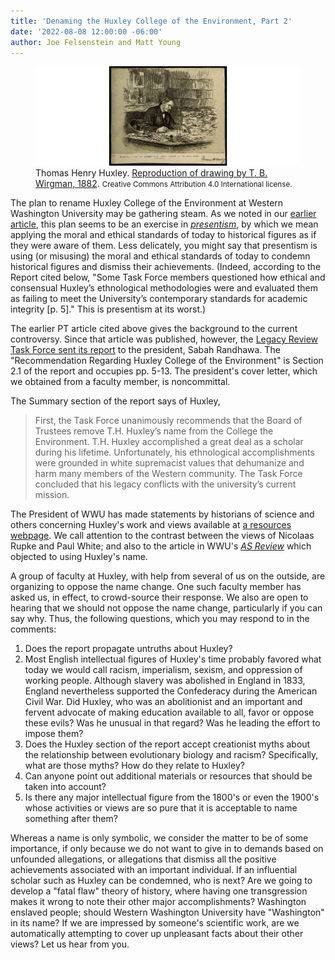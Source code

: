 ```yaml
---
title: 'Denaming the Huxley College of the Environment, Part 2'
date: '2022-08-08 12:00:00 -06:00'
author: Joe Felsenstein and Matt Young
---
```



<figure>
<img src="/uploads/2021/Huxley1882.png" alt="T.H. Huxley"/>
<figcaption>Thomas Henry Huxley. <a href="https://wellcomecollection.org/works/bdcm4asr">Reproduction of drawing by T. B. Wirgman, 1882</a>. <small>Creative Commons Attribution 4.0 International license.</small>
</figcaption>
</figure>


The plan to rename Huxley College of the Environment at Western Washington University may be gathering steam. As we noted in our <a href="https://pandasthumb.org/archives/2021/05/canceling-huxley">earlier article</a>, this plan seems to be an exercise in <a href="https://en.wikipedia.org/wiki/Presentism_(literary_and_historical_analysis)"><em>presentism</em></a>, by which we mean applying the moral and ethical standards of today to historical figures as if they were aware of them. Less delicately, you might say that presentism is using (or misusing) the moral and ethical standards of today to condemn historical figures and dismiss their achievements. (Indeed, according to the Report cited below, "Some Task Force members questioned how ethical and consensual Huxley’s ethnological methodologies were and evaluated them as failing to meet the University’s contemporary standards for academic integrity [p. 5]." This is presentism at its worst.)

The earlier PT article cited above gives the background to the current controversy. Since that article was published, however, the <a href="https://president.wwu.edu/files/2021-07/LRTF%20Report%20and%20Recommendations_June%202021.pdf">Legacy Review Task Force sent its report</a> to the president, Sabah Randhawa. The "Recommendation Regarding Huxley College of the Environment" is Section 2.1 of the report and occupies pp. 5-13. The president's cover letter, which we obtained from a faculty member, is noncommittal.

The Summary section of the report says of Huxley,

<!--more-->

<blockquote>First, the Task Force unanimously recommends that the Board of Trustees remove T.H. Huxley’s name from the College the Environment. T.H. Huxley accomplished a great deal as a scholar during his lifetime. Unfortunately, his ethnological accomplishments were grounded in white supremacist values that dehumanize and harm many members of the Western community. The Task Force concluded that his legacy conflicts with the university’s current mission.</blockquote>

The President of WWU has made statements by historians of science and others concerning Huxley's work and views available at [a resources webpage](https://president.wwu.edu/research-and-resources).  We call attention to the contrast between the views of Nicolaas Rupke and
Paul White; and also to the article in WWU's [*AS Review*](https://asreview.org/2021/01/22/thomas-huxley-once-respected-now-rejected/) which objected to using Huxley's name.

A group of faculty at Huxley, with help from several of us on the outside, are organizing to oppose the name change. One such faculty member has asked us, in effect, to crowd-source their response. We also are open to hearing that we should not oppose the name change, particularly if you can say why.  Thus, the following questions, which you may respond to in the comments:
<!--more-->

<ol><li>Does the report propagate untruths about Huxley?</li>
<li>Most English intellectual figures of Huxley's time probably favored what today we would call racism, imperialism, sexism, and oppression of working people. Although slavery was abolished in England in 1833, England nevertheless supported the Confederacy during the American Civil War. Did Huxley, who was an abolitionist and an important and fervent advocate of making education available to all, favor or oppose these evils? Was he unusual in that regard? Was he leading the 
effort to impose them?</li>
<li>Does the Huxley section of the report accept creationist myths about the relationship between evolutionary biology and racism? Specifically, what are those myths? How do they relate to Huxley?</li>
<li>Can anyone point out additional materials or resources that should be taken into account?</li>
<li>Is there any major intellectual figure from the 1800's or even the 1900's whose activities or views are so 
pure that it is acceptable to name something after them?</li>
</ol>

Whereas a name is only symbolic, we consider the matter to be of some importance, if only because we do not want to give in to demands based on unfounded allegations, or allegations that dismiss all the positive achievements associated with an important individual. If an influential scholar such as Huxley can be condemned, who is next? Are we going to develop a "fatal flaw" theory of history, where having one transgression makes it wrong to note their other major accomplishments? Washington enslaved people; should Western Washington University have "Washington" in its name?  If we are impressed by someone's scientific work, are we automatically attempting to cover up unpleasant facts about their other views? Let us hear from you.
